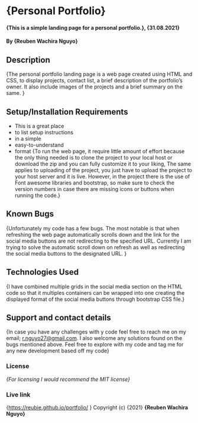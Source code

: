# {Personal Portfolio}
#### {This is a simple landing page for a personal portfolio.}, {31.08.2021}
#### By **{Reuben Wachira Nguyo}**
## Description
{The personal portfolio landing page is a web page created using HTML and CSS, to display projects, contact list, a brief description of the portfolio’s owner. It also include images of the projects and a brief summary on the same. }
## Setup/Installation Requirements
* This is a great place
* to list setup instructions
* in a simple
* easy-to-understand
* format
{To run the web page, it require little amount of effort because the only thing needed is to clone the project to your local host or download the zip and you can fully customize it to your liking, The same applies to uploading of the project, you just have to upload the project to your host server and it is live. However, in the project there is the use of Font awesome libraries and bootstrap, so make sure to check the version numbers in case there are missing icons or buttons when running the code.}
## Known Bugs
{Unfortunately my code has a few bugs. The most notable is that when refreshing the web page automatically scrolls down and the link for the social media buttons are not redirecting to the specified URL. Currently I am trying to solve the automatic scroll down on refresh as well as redirecting the social media buttons to the designated URL. }
## Technologies Used
{I have combined multiple grids in the social media section on the HTML code so that it multiples containers can be wrapped into one creating the displayed format of the social media buttons through bootstrap CSS file.}
## Support and contact details
{In case you have any challenges with y code feel free to reach me on my email; r.nguyo27@gmail.com. I also welcome any solutions found on the bugs mentioned above. Feel free to explore with my code and tag me for any new development based off my code}
### License
*{For licensing I would recommend the MIT license}*
### Live link
{https://reubie.github.io/portfolio/ }
Copyright (c) {2021} **{Reuben Wachira Nguyo}**
